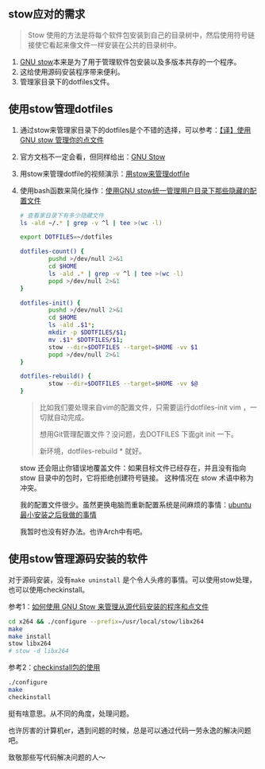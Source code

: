 ## stow应对的需求

> Stow 使用的方法是将每个软件包安装到自己的目录树中，然后使用符号链接使它看起来像文件一样安装在公共的目录树中。

1. [GNU stow](https://www.gnu.org/software/stow/)本来是为了用于管理软件包安装以及多版本共存的一个程序。
2. 这给使用源码安装程序带来便利。
3. 管理家目录下的dotfiles文件。



## 使用stow管理dotfiles

1. 通过stow来管理家目录下的dotfiles是个不错的选择，可以参考：[【译】使用 GNU stow 管理你的点文件](https://farseerfc.me/zhs/using-gnu-stow-to-manage-your-dotfiles.html)

2. 官方文档不一定会看，但同样给出：[GNU Stow](https://www.gnu.org/software/stow/)

3. 用stow来管理dotfile的视频演示：[用stow来管理dotfile](https://www.bilibili.com/video/BV1bz411v7CS?from=search&seid=15625774507677522171)

4. 使用bash函数来简化操作：[使用GNU stow统一管理用户目录下那些隐藏的配置文件](https://blog.swineson.me/zh/use-gnu-stow-to-manage-dot-started-config-files-in-your-home-directory/)

   ```bash
   # 查看家目录下有多少隐藏文件
   ls -ald ~/.* | grep -v ^l | tee >(wc -l)
   
   export DOTFILES=~/dotfiles
   
   dotfiles-count() {
           pushd >/dev/null 2>&1
           cd $HOME
           ls -ald .* | grep -v ^l | tee >(wc -l)
           popd >/dev/null 2>&1
   }
   
   dotfiles-init() {
           pushd >/dev/null 2>&1
           cd $HOME
           ls -ald .$1*;
           mkdir -p $DOTFILES/$1;
           mv .$1* $DOTFILES/$1;
           stow --dir=$DOTFILES --target=$HOME -vv $1
           popd >/dev/null 2>&1
   }
   
   dotfiles-rebuild() {
           stow --dir=$DOTFILES --target=$HOME -vv $@
   }
   ```

   > 比如我们要处理来自vim的配置文件，只需要运行dotfiles-init vim ，一切就自动完成。
   >
   > 想用Git管理配置文件？没问题，去DOTFILES 下面git init 一下。
   >
   > 新环境，dotfiles-rebuild * 就好。

   stow 还会阻止你错误地覆盖文件：如果目标文件已经存在，并且没有指向 stow 目录中的包时，它将拒绝创建符号链接。 这种情况在 stow 术语中称为冲突。

   我的配置文件很少。虽然更换电脑而重新配置系统是间麻烦的事情：[ubuntu最小安装之后我做的事情](https://blog.csdn.net/sinat_38816924/article/details/96335986)

   我暂时也没有好办法。也许Arch中有吧。

   

## 使用stow管理源码安装的软件

对于源码安装，没有`make uninstall` 是个令人头疼的事情。可以使用stow处理，也可以使用checkinstall。

参考1：[如何使用 GNU Stow 来管理从源代码安装的程序和点文件 ](https://linux.cn/article-9467-1.html)

```bash
cd x264 && ./configure --prefix=/usr/local/stow/libx264
make
make install
stow libx264
# stow -d libx264
```

参考2：[checkinstall包的使用](https://www.cnblogs.com/yandufeng/p/5973708.html)

```bash
./configure
make
checkinstall
```

挺有啥意思。从不同的角度，处理问题。

也许厉害的计算机er，遇到问题的时候，总是可以通过代码一劳永逸的解决问题吧。

致敬那些写代码解决问题的人～